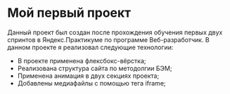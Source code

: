 # Мой первый проект

Данный проект был создан после прохождения обучения первых двух спринтов в Яндекс.Практикуме по программе Веб-разработчик.
В данном проекте я реализовал следующие технологии:
* В проекте применена флексбокс-вёрстка;
* Реализована структура сайта по методолгии БЭМ;
* Применена анимация в двух секциях проекта;
* Добавлены медиафайлы с помощью тега iframe;


